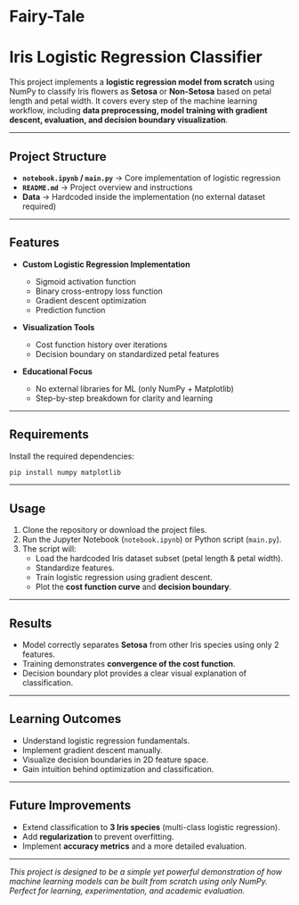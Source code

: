 # Fairy-Tale
#  Iris Logistic Regression Classifier  

This project implements a **logistic regression model from scratch** using NumPy to classify Iris flowers as **Setosa** or **Non-Setosa** based on petal length and petal width. It covers every step of the machine learning workflow, including **data preprocessing, model training with gradient descent, evaluation, and decision boundary visualization**.  

---

##  Project Structure  

- **`notebook.ipynb` / `main.py`** → Core implementation of logistic regression  
- **`README.md`** → Project overview and instructions  
- **Data** → Hardcoded inside the implementation (no external dataset required)  

---

##  Features  

- **Custom Logistic Regression Implementation**  
  - Sigmoid activation function  
  - Binary cross-entropy loss function  
  - Gradient descent optimization  
  - Prediction function  

- **Visualization Tools**  
  - Cost function history over iterations  
  - Decision boundary on standardized petal features  

- **Educational Focus**  
  - No external libraries for ML (only NumPy + Matplotlib)  
  - Step-by-step breakdown for clarity and learning  

---

##  Requirements  

Install the required dependencies:  

```bash
pip install numpy matplotlib
```

---

##  Usage  

1. Clone the repository or download the project files.  
2. Run the Jupyter Notebook (`notebook.ipynb`) or Python script (`main.py`).  
3. The script will:  
   - Load the hardcoded Iris dataset subset (petal length & petal width).  
   - Standardize features.  
   - Train logistic regression using gradient descent.  
   - Plot the **cost function curve** and **decision boundary**.  

---

##  Results  

- Model correctly separates **Setosa** from other Iris species using only 2 features.  
- Training demonstrates **convergence of the cost function**.  
- Decision boundary plot provides a clear visual explanation of classification.  

---

##  Learning Outcomes  

- Understand logistic regression fundamentals.  
- Implement gradient descent manually.  
- Visualize decision boundaries in 2D feature space.  
- Gain intuition behind optimization and classification.  

---

##  Future Improvements  

- Extend classification to **3 Iris species** (multi-class logistic regression).  
- Add **regularization** to prevent overfitting.  
- Implement **accuracy metrics** and a more detailed evaluation.  

---

 *This project is designed to be a simple yet powerful demonstration of how machine learning models can be built from scratch using only NumPy. Perfect for learning, experimentation, and academic evaluation.*  
